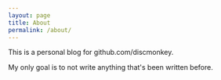 ```yaml
---
layout: page
title: About
permalink: /about/
---
```


This is a personal blog for github.com/discmonkey. 

My only goal is to not write anything that's been written before. 
